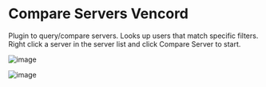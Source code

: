 # Compare Servers Vencord
Plugin to query/compare servers. Looks up users that match specific filters. Right click a server in the server list and click Compare Server to start.

![image](https://github.com/Shell1010/Guild-Lookup-vencord/assets/72198971/a1427052-7194-46ac-8fa0-aa76f482d1cc)

![image](https://github.com/Shell1010/Guild-Lookup-vencord/assets/72198971/c564e77c-b109-451a-9cdb-46e566751504)

